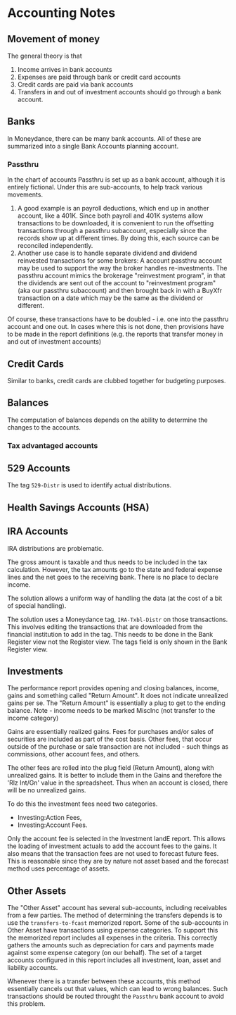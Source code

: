 # Accounting Notes

## Movement of money

The general theory is that 

1. Income arrives in bank accounts
1. Expenses are paid through bank or credit card accounts
1. Credit cards are paid via bank accounts
2. Transfers in and out of investment accounts should go through a bank account.

## Banks

In Moneydance, there can be many bank accounts.  All of these are summarized into a single Bank Accounts planning account.  

### Passthru

In the chart of accounts Passthru is set up as a bank account, although it is entirely fictional.  Under this are sub-accounts, to help track various movements.  

1. A good example is an payroll deductions, which end up in another account, like a 401K.  Since both payroll and 401K systems allow transactions to be downloaded, it is convenient to run the offsetting transactions through a passthru subaccount, especially since the records show up at different times.  By doing this, each source can be reconciled independently.
2. Another use case is to handle separate dividend and dividend reinvested transactions for some brokers: A account passthru account may be used to support the way the broker handles re-investments.  The passthru account mimics the brokerage "reinvestment program", in that the dividends are sent out of the account to "reinvestment program" (aka our passthru subaccount) and then brought back in with a BuyXfr transaction on a date which may be the same as the dividend or different.  

Of course, these transactions have to be doubled - i.e. one into the passthru account and one out.  In cases where this is not done, then provisions have to be made in the report definitions (e.g. the reports that transfer money in and out of investment accounts)

## Credit Cards

Similar to banks, credit cards are clubbed together for budgeting purposes. 

## Balances

The computation of balances depends on the ability to determine the changes to the accounts.  

### Tax advantaged accounts

## 529 Accounts

The tag `529-Distr` is used to identify actual distributions.

## Health Savings Accounts (HSA)

## IRA Accounts

IRA distributions are problematic.

The gross amount is taxable and thus needs to be included in the tax calculation.  However, the tax amounts go to the state and federal expense lines and the net goes to the receiving bank.  There is no place to declare income.

The solution allows a uniform way of handling the data (at the cost of a bit of special handling). 

The solution uses a Moneydance tag, `IRA-Txbl-Distr` on those transactions.  This involves editing the transactions that are downloaded from the financial institution to add in the tag. This needs to be done in the Bank Register view not the Register view.  The tags field is only shown in the Bank Register view. 

## Investments

The performance report provides opening and closing balances, income, gains and something called "Return Amount". It does not indicate unrealized gains per se.  The "Return Amount" is essentially a plug to get to the ending balance.  Note - income needs to be marked MiscInc (not transfer to the income category)

Gains are essentially realized gains. Fees for purchases and/or sales of securities are included as part of the cost basis.  Other fees, that occur outside of the purchase or sale transaction are not included - such things as commissions, other account fees, and others. 

The other fees are rolled into the plug field (Return Amount), along with unrealized gains. It is better to include them in the Gains and therefore the 'Rlz Int/Gn' value in the spreadsheet. Thus when an account is closed, there will be no unrealized gains. 

To do this the investment fees need two categories.  

- Investing:Action Fees, 
- Investing:Account Fees.  

Only the account fee is selected in the Investment IandE report.  This allows the loading of investment actuals to add the account fees to the gains.  It also means that the transaction fees are not used to forecast future fees.  This is reasonable since they are by nature not asset based and the forecast method uses percentage of assets.

## Other Assets

The "Other Asset" account has several sub-accounts, including receivables from a few parties.  The method of determining the transfers depends is to use the `transfers-to-fcast` memorized report.  Some of the sub-accounts in Other Asset have transactions using expense categories.  To support this the memorized report includes all expenses in the criteria.  This correctly gathers the amounts such as depreciation for cars and payments made against some expense category (on our behalf).  The set of a target accounts configured in this report includes all investment, loan, asset and liability accounts.   

Whenever there is a transfer between these accounts, this method essentially cancels out that values, which can lead to wrong balances.  Such transactions should be routed throught the `Passthru` bank account to avoid this problem.

